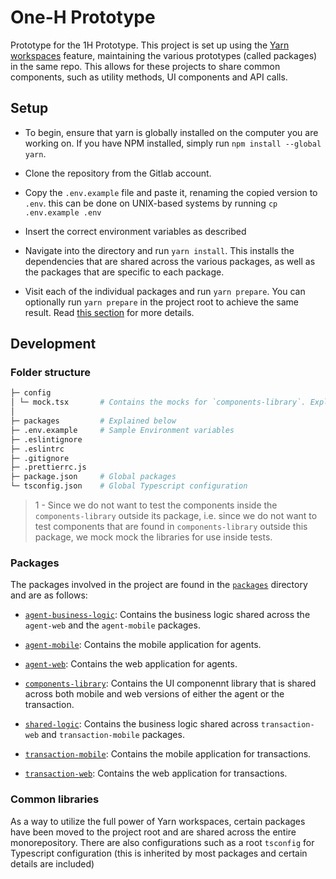 # One-H Prototype

Prototype for the 1H Prototype. This project is set up using the [Yarn workspaces](https://github.com/jamiebuilds/rfcs-1/blob/workspaces/accepted/0000-workspaces.md) feature, maintaining the various prototypes (called packages) in the same repo. This allows for these projects to share common components, such as utility methods, UI components and API calls.

## Setup

- To begin, ensure that yarn is globally installed on the computer you are working on. If you have NPM installed, simply run `npm install --global yarn`.

- Clone the repository from the Gitlab account.

- Copy the `.env.example` file and paste it, renaming the copied version to `.env`. this can be done on UNIX-based systems by running `cp .env.example .env`

- Insert the correct environment variables as described

- Navigate into the directory and run `yarn install`. This installs the dependencies that are shared across the various packages, as well as the packages that are specific to each package.

- Visit each of the individual packages and run `yarn prepare`. You can optionally run `yarn prepare` in the project root to achieve the same result. Read [this section](./CONTRIBUTING.md#additional-comments) for more details.

## Development

### Folder structure

```bash
├─ config
│ └─ mock.tsx       # Contains the mocks for `components-library`. Explained in 1.
│
├─ packages         # Explained below
├─ .env.example     # Sample Environment variables
├─ .eslintignore
├─ .eslintrc
├─ .gitignore
├─ .prettierrc.js
├─ package.json     # Global packages
└─ tsconfig.json    # Global Typescript configuration
```

> 1 - Since we do not want to test the components inside the `components-library` outside its package, i.e. since we do not want to test components that are found in `components-library` outside this package, we mock mock the libraries for use inside tests.

### Packages

The packages involved in the project are found in the [`packages`](./packages/) directory and are as follows:

- [`agent-business-logic`](./packages/agent-business-logic): Contains the business logic shared across the `agent-web` and the `agent-mobile` packages.

- [`agent-mobile`](./packages/agent-mobile): Contains the mobile application for agents.

- [`agent-web`](./packages/agent-web): Contains the web application for agents.

- [`components-library`](./packages/components-library): Contains the UI componennt library that is shared across both mobile and web versions of either the agent or the transaction.

- [`shared-logic`](./packages/shared-logic): Contains the business logic shared across `transaction-web` and `transaction-mobile` packages.

- [`transaction-mobile`](./packages/transaction-mobile): Contains the mobile application for transactions.

- [`transaction-web`](./packages/transaction-web): Contains the web application for transactions.

### Common libraries

As a way to utilize the full power of Yarn workspaces, certain packages have been moved to the project root and are shared across the entire monorepository. There are also configurations such as a root `tsconfig` for Typescript configuration (this is inherited by most packages and certain details are included)
